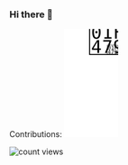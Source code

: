 ### Hi there 👋

Contributions:
![Snake animation](https://github.com/ToreyLittlefield/ToreyLittlefield/blob/output/github-contribution-grid-snake.svg)

<img src='https://profile-counter.glitch.me/toreylittelfield/count.svg' alt='count views' style='visibility:none'/>

<!--
**toreylittlefield/toreylittlefield** is a ✨ _special_ ✨ repository because its `README.md` (this file) appears on your GitHub profile.

Here are some ideas to get you started:

- 🔭 I’m currently working on ...
- 🌱 I’m currently learning ...
- 👯 I’m looking to collaborate on ...
- 🤔 I’m looking for help with ...
- 💬 Ask me about ...
- 📫 How to reach me: ...
- 😄 Pronouns: ...
- ⚡ Fun fact: ...
-->
